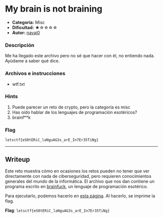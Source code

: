# My brain is not braining
- **Categoría:** Misc
- **Dificultad:** ★☆☆☆☆
- **Autor:** [navaj0](https://github.com/samu-delucas)

### Descripción
Me ha llegado este archivo pero no sé que hacer con él, no entiendo nada.
Ayúdame a saber qué dice.

### Archivos e instrucciones
- wtf.txt

### Hints
1. Puede parecer un reto de crypto, pero la categoría es misc
2. Has oído hablar de los lenguajes de programación esotéricos?
3. brainf**k

### Flag
``letsctf{eS0tERiC_laNguAG3s_arE_In7Er35TiNg}``

---

## Writeup 
Este reto muestra cómo en ocasiones los retos pueden no tener que ver directamente
con nada de ciberseguridad, pero requieren conocimientos generales del mundo de
la informática. El archivo que nos dan contiene un programa escrito en 
[brainfuck](https://es.wikipedia.org/wiki/Brainfuck), un lenguaje de programación esotérico.

Para ejecutarlo, podemos hacerlo en [esta página](https://copy.sh/brainfuck/).
Al hacerlo, se imprime la flag.

**Flag**: `letsctf{eS0tERiC_laNguAG3s_arE_In7Er35TiNg}`